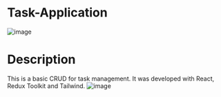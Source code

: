 # Task-Application
![image](https://github.com/GuidoRM/Task-Application/assets/91217730/9992009c-960b-4b13-b507-c28b1d9db8d2)

# Description
This is a basic CRUD for task management. It was developed with React, Redux Toolkit and Tailwind.
![image](https://github.com/GuidoRM/Task-Application/assets/91217730/88ffc8ef-036a-4767-a406-c1ccac502aaa)


